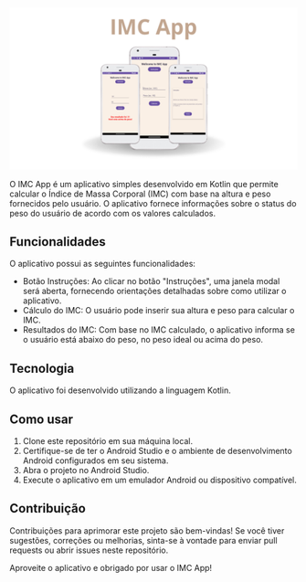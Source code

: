 ![App](https://github.com/francovinicius/IMC-App/blob/main/IMCApp.svg)

O IMC App é um aplicativo simples desenvolvido em Kotlin que permite calcular o Índice de Massa Corporal (IMC) com base na altura e peso fornecidos pelo usuário. O aplicativo fornece informações sobre o status do peso do usuário de acordo com os valores calculados.

## Funcionalidades

O aplicativo possui as seguintes funcionalidades:

- Botão Instruções: Ao clicar no botão "Instruções", uma janela modal será aberta, fornecendo orientações detalhadas sobre como utilizar o aplicativo.
- Cálculo do IMC: O usuário pode inserir sua altura e peso para calcular o IMC.
- Resultados do IMC: Com base no IMC calculado, o aplicativo informa se o usuário está abaixo do peso, no peso ideal ou acima do peso.

## Tecnologia

O aplicativo foi desenvolvido utilizando a linguagem Kotlin.

## Como usar

1. Clone este repositório em sua máquina local.
2. Certifique-se de ter o Android Studio e o ambiente de desenvolvimento Android configurados em seu sistema.
3. Abra o projeto no Android Studio.
4. Execute o aplicativo em um emulador Android ou dispositivo compatível.

## Contribuição

Contribuições para aprimorar este projeto são bem-vindas! Se você tiver sugestões, correções ou melhorias, sinta-se à vontade para enviar pull requests ou abrir issues neste repositório.

Aproveite o aplicativo e obrigado por usar o IMC App!
